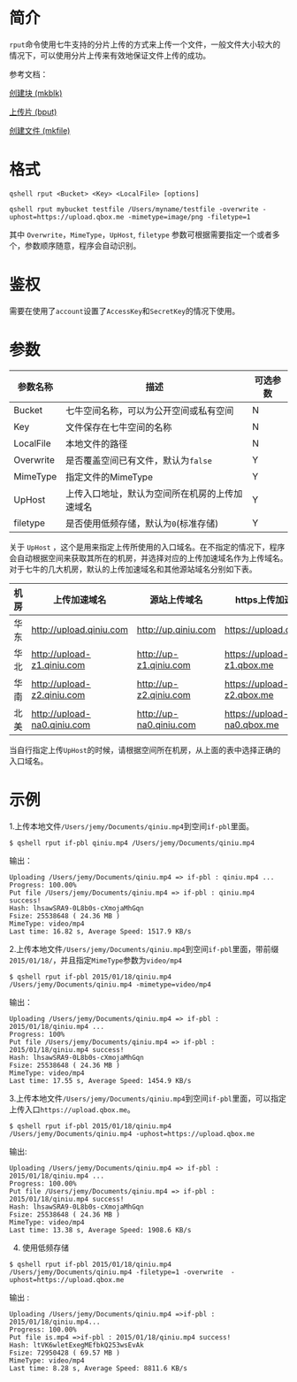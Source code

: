 # 简介

`rput`命令使用七牛支持的分片上传的方式来上传一个文件，一般文件大小较大的情况下，可以使用分片上传来有效地保证文件上传的成功。

参考文档：

[创建块 (mkblk)](http://developer.qiniu.com/code/v6/api/kodo-api/up/mkblk.html)

[上传片 (bput)](http://developer.qiniu.com/code/v6/api/kodo-api/up/bput.html)

[创建文件 (mkfile)](http://developer.qiniu.com/code/v6/api/kodo-api/up/mkfile.html)

# 格式

```
qshell rput <Bucket> <Key> <LocalFile> [options]
```

```
qshell rput mybucket testfile /Users/myname/testfile -overwrite -uphost=https://upload.qbox.me -mimetype=image/png -filetype=1
```

其中 `Overwrite`，`MimeType`，`UpHost`, `filetype` 参数可根据需要指定一个或者多个，参数顺序随意，程序会自动识别。


# 鉴权

需要在使用了`account`设置了`AccessKey`和`SecretKey`的情况下使用。

# 参数

|参数名称|描述|可选参数|
|---------|-----------------|----------|
|Bucket|七牛空间名称，可以为公开空间或私有空间|N|
|Key|文件保存在七牛空间的名称|N|
|LocalFile|本地文件的路径|N|
|Overwrite|是否覆盖空间已有文件，默认为`false`|Y|
|MimeType|指定文件的MimeType|Y|
|UpHost|上传入口地址，默认为空间所在机房的上传加速域名|Y|
|filetype|是否使用低频存储，默认为`0`(标准存储)|Y|

关于 `UpHost` ，这个是用来指定上传所使用的入口域名。在不指定的情况下，程序会自动根据空间来获取其所在的机房，并选择对应的上传加速域名作为上传域名。对于七牛的几大机房，默认的上传加速域名和其他源站域名分别如下表。

|机房|上传加速域名|源站上传域名|https上传加速域名|https上传源站域名|
|----|----------------------|--------------------|----------------------|-----------------------|
|华东|http://upload.qiniu.com|http://up.qiniu.com|https://upload.qbox.me|https://up.qbox.me|
|华北|http://upload-z1.qiniu.com|http://up-z1.qiniu.com|https://upload-z1.qbox.me|https://up-z1.qbox.me|
|华南|http://upload-z2.qiniu.com|http://up-z2.qiniu.com|https://upload-z2.qbox.me|https://up-z2.qbox.me|
|北美|http://upload-na0.qiniu.com|http://up-na0.qiniu.com|https://upload-na0.qbox.me|https://up-na0.qbox.me|

当自行指定上传`UpHost`的时候，请根据空间所在机房，从上面的表中选择正确的入口域名。

# 示例

1.上传本地文件`/Users/jemy/Documents/qiniu.mp4`到空间`if-pbl`里面。

```
$ qshell rput if-pbl qiniu.mp4 /Users/jemy/Documents/qiniu.mp4
```

输出：

```
Uploading /Users/jemy/Documents/qiniu.mp4 => if-pbl : qiniu.mp4 ...
Progress: 100.00%
Put file /Users/jemy/Documents/qiniu.mp4 => if-pbl : qiniu.mp4 success!
Hash: lhsawSRA9-0L8b0s-cXmojaMhGqn
Fsize: 25538648 ( 24.36 MB )
MimeType: video/mp4
Last time: 16.82 s, Average Speed: 1517.9 KB/s
```

2.上传本地文件`/Users/jemy/Documents/qiniu.mp4`到空间`if-pbl`里面，带前缀`2015/01/18/`，并且指定`MimeType`参数为`video/mp4`

```
$ qshell rput if-pbl 2015/01/18/qiniu.mp4 /Users/jemy/Documents/qiniu.mp4 -mimetype=video/mp4
```
输出：
```
Uploading /Users/jemy/Documents/qiniu.mp4 => if-pbl : 2015/01/18/qiniu.mp4 ...
Progress: 100%
Put file /Users/jemy/Documents/qiniu.mp4 => if-pbl : 2015/01/18/qiniu.mp4 success!
Hash: lhsawSRA9-0L8b0s-cXmojaMhGqn
Fsize: 25538648 ( 24.36 MB )
MimeType: video/mp4
Last time: 17.55 s, Average Speed: 1454.9 KB/s
```

3.上传本地文件`/Users/jemy/Documents/qiniu.mp4`到空间`if-pbl`里面，可以指定上传入口`https://upload.qbox.me`。

```
$ qshell rput if-pbl 2015/01/18/qiniu.mp4 /Users/jemy/Documents/qiniu.mp4 -uphost=https://upload.qbox.me
```

输出:
```
Uploading /Users/jemy/Documents/qiniu.mp4 => if-pbl : 2015/01/18/qiniu.mp4 ...
Progress: 100.00%
Put file /Users/jemy/Documents/qiniu.mp4 => if-pbl : 2015/01/18/qiniu.mp4 success!
Hash: lhsawSRA9-0L8b0s-cXmojaMhGqn
Fsize: 25538648 ( 24.36 MB )
MimeType: video/mp4
Last time: 13.38 s, Average Speed: 1908.6 KB/s
```

4. 使用低频存储

```
$ qshell rput if-pbl 2015/01/18/qiniu.mp4 /Users/jemy/Documents/qiniu.mp4 -filetype=1 -overwrite  -
uphost=https://upload.qbox.me
```

输出 :

```
Uploading /Users/jemy/Documents/qiniu.mp4 =>if-pbl : 2015/01/18/qiniu.mp4...
Progress: 100.00%
Put file is.mp4 =>if-pbl : 2015/01/18/qiniu.mp4 success!
Hash: ltVK6wletExegMEfbkQ253wsEvAk
Fsize: 72950428 ( 69.57 MB )
MimeType: video/mp4
Last time: 8.28 s, Average Speed: 8811.6 KB/s
```

